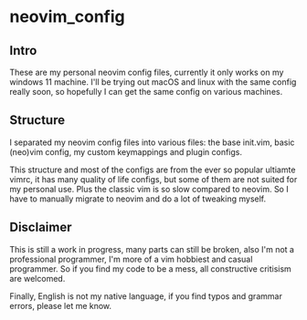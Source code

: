 # neovim_config

## Intro

These are my personal neovim config files, currently it only works on my windows 11 machine. 
I'll be trying out macOS and linux with the same config really soon, so hopefully I can get 
the same config on various machines.

## Structure

I separated my neovim config files into various files: the base init.vim, basic (neo)vim config,
my custom keymappings and plugin configs.

This structure and most of the configs are from the ever so popular ultiamte vimrc, it has many
quality of life configs, but some of them are not suited for my personal use. Plus the classic 
vim is so slow compared to neovim. So I have to manually migrate to neovim and do a lot of tweaking 
myself.

## Disclaimer

This is still a work in progress, many parts can still be broken, also I'm not a professional 
programmer, I'm more of a vim hobbiest and casual programmer. So if you find my code to be a mess,
all constructive critisism are welcomed.

Finally, English is not my native language, if you find typos and grammar errors, please let me know.
